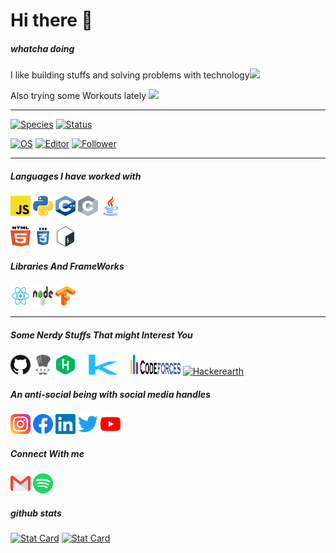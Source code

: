 # Hi there 👋

##### whatcha doing

I like building stuffs and solving problems with technology<img src="https://media.giphy.com/media/WUlplcMpOCEmTGBtBW/giphy.gif" width="32">

Also trying some Workouts lately <img src="https://media.giphy.com/media/h6xJ97emqQxqqHp6AN/giphy.gif" width="32">

---

[![Species](https://img.shields.io/badge/Species-Homo_sapiens-success?style=flat-square&logo=mailchimp&logoColor=white)](https://en.wikipedia.org/wiki/Homo_sapiens)
[![Status](https://img.shields.io/badge/Status-Stable-success?style=flat-square&logo=gravatar&logoColor=white)](https://en.wikipedia.org/wiki/Life)

[![OS](https://img.shields.io/badge/OS-Linux-informational?style=flat-square&logo=linux&logoColor=white)](https://en.wikipedia.org/wiki/Linux)
[![Editor](https://img.shields.io/badge/Editor-VSCode-blue?style=flat-square&logo=visual-studio-code&logoColor=white)](https://code.visualstudio.com/)
[![Follower](https://img.shields.io/github/followers/susanka068?label=Follow&style=social)](https://github.com/susanka068)

---

##### Languages I have worked with

<a href="https://github.com/susanka068/diana_fashion_intelligent_system/search?l=javascript"><img alt="Javascript" title="JavaScript" height="32" width="32" src="https://raw.githubusercontent.com/susanka068/susanka068/master/assets/JavaScript_logo.svg"></a>
<a href="https://github.com/susanka068/python_automation/search?l=python"><img alt="Python" title="Python" height="32" width="32" src="https://raw.githubusercontent.com/susanka068/susanka068/master/assets/Python-logo.svg"></a>
<a href="https://github.com/susanka068/competetive_programming-/search?l=c%2B%2B"><img alt="C++" title="C++" height="32" width="32" src="https://raw.githubusercontent.com/susanka068/susanka068/master/assets/C++_Logo.svg"></a>
<a href="https://www.instagram.com/drunk
_pheonix/"><img alt="C" title="C" height="32" width="32" src="https://raw.githubusercontent.com/susanka068/susanka068/master/assets/C.svg"></a>
<a href="https://github.com/susanka068/JUCSE-4thsem/search?l=java"><img alt="java" title="java" height="32" width="32" src="https://raw.githubusercontent.com/susanka068/susanka068/master/assets/java.svg"></a>

<a href="https://github.com/susanka068/groundBlu/search?l=html"><img alt="html5" title="html" height="32" width="32" src="https://raw.githubusercontent.com/susanka068/susanka068/master/assets/html-5.svg"></a>
<a href="https://github.com/susanka068/groundBlu/search?l=css"><img alt="css3" title="css" height="32" width="32" src="https://raw.githubusercontent.com/susanka068/susanka068/master/assets/css3.svg"></a>
<a href="https://github.com/susanka068/Diana/search?l=shell"><img alt="Bash" title="Bash" height="32" width="32" src="https://raw.githubusercontent.com/susanka068/susanka068/master/assets/Bash_Logo.svg"></a>

##### Libraries And FrameWorks

<a href="https://www.instagram.com/drunk
_pheonix/"><img alt="React" title="React" height="32" width="32" src="https://raw.githubusercontent.com/susanka068/susanka068/master/assets/react.svg"></a>
<a href="https://www.instagram.com/drunk
_pheonix/"><img alt="NodeJs" title="NodeJs" height="32" width="32" src="https://raw.githubusercontent.com/susanka068/susanka068/master/assets/Node.js_logo.svg"></a>
<a href="https://www.instagram.com/drunk
_pheonix/"><img alt="TensorFlow" title="Tensorflow" height="32" width="32" src="https://raw.githubusercontent.com/susanka068/susanka068/master/assets/Tensorflow_logo.svg"></a>

---

##### Some Nerdy Stuffs That might Interest You

<a href="https://github.com/susanka068"><img alt="GitHub" title="GitHub" height="32" width="32" src="https://raw.githubusercontent.com/susanka068/susanka068/master/assets/github.svg"></a>
<a href="https://www.codechef.com/users/bingobong"><img alt="Codechef" title="CodeChef" height="32" width="32" src="https://raw.githubusercontent.com/susanka068/susanka068/master/assets/codechef.svg"></a>
<a href="https://www.hackerrank.com/sathinandimajum1"><img alt="Hackerrank" title="Hackerrank" height="32" width="32" src="https://raw.githubusercontent.com/susanka068/susanka068/master/assets/HackerRank_logo.svg"></a>
<a href="https://www.kaggle.com/bingobong"><img alt="Kaggle" title="Kaggle" height="32" width="80" src="https://raw.githubusercontent.com/susanka068/susanka068/master/assets/kaggle-icon.svg"></a>
<a href="https://codeforces.com/profile/susanka"><img alt="Codeforces" title="CodeForces" height="32" width="80" src="https://raw.githubusercontent.com/susanka068/susanka068/master/assets/Codeforces_logo.svg"></a>
<a href="https://www.hackerearth.com/@susanka"><img alt="Hackerearth" title="Hackerearth" height="32" width="" src="https://static-fastly.hackerearth.com/static/hackerearth/images/badge/HE_badge_on_light.png"></a>


##### An anti-social being with social media handles

<a href="https://www.instagram.com/drunk
_pheonix/"><img alt="InstaGram" title="InstaGram" height="32" width="32" src="https://raw.githubusercontent.com/susanka068/susanka068/master/assets/instagram-sketched.svg"></a>
<a href="https://www.facebook.com/susanka.majumder.758"><img alt="Facebook" title="Facebook" height="32" width="32" src="https://raw.githubusercontent.com/susanka068/susanka068/master/assets/facebook.svg"></a>
<a href="https://www.linkedin.com/in/susanka-majumder-45392115b/"><img alt="LinkedIn" title="LinkedIn" height="32" width="32" src="https://raw.githubusercontent.com/susanka068/susanka068/master/assets/linkedin.svg"></a>
<a href="https://www.facebook.com/susanka.majumder.758"><img alt="Twitter" title="Twitter" height="32" width="32" src="https://raw.githubusercontent.com/susanka068/susanka068/master/assets/twitter.svg"></a>
<a href="https://www.youtube.com/channel/UCfZE_3yxMTFbpl4IiA96O_Q"><img alt="Youtube" title="Youtube" height="32" width="32" src="https://raw.githubusercontent.com/susanka068/susanka068/master/assets/youtube.svg"></a>

##### Connect With me

<a href="https://www.facebook.com/susanka.majumder.758"><img alt="Gmail" title="Gmail" height="32" width="32" src="https://raw.githubusercontent.com/susanka068/susanka068/master/assets/gmail.svg"></a>
<a href="https://www.facebook.com/susanka.majumder.758"><img alt="Spotify" title="Spotify" height="32" width="32" src="https://raw.githubusercontent.com/susanka068/susanka068/master/assets/spotify.svg"></a>

##### github stats

<a href="https://www.facebook.com/susanka.majumder.758"><img alt="Stat Card" title="Stat Card" src="https://github-readme-stats.vercel.app/api?username=susanka068&count_private=true&show_icons=true&theme=chartreuse-dark"></a>
<a href="https://www.facebook.com/susanka.majumder.758"><img alt="Stat Card" title="Language Card" src="https://github-readme-stats.vercel.app/api/top-langs/?username=susanka068&layout=compact&theme=blue-green"></a>

<!--

[![susanka068's github stats](https://github-readme-stats.vercel.app/api?username=susanka068&count_private=true&show_icons=true&theme=chartreuse-dark)](https://github.com/susanka068/github-readme-stats)

[![Top Langs](https://github-readme-stats.vercel.app/api/top-langs/?username=susanka068&layout=compact&theme=blue-green)](https://github.com/anuraghazra/github-readme-stats)

-->

<!--
**susanka068/susanka068** is a ✨ _special_ ✨ repository because its `README.md` (this file) appears on your GitHub profile.

Here are some ideas to get you started:

- 🔭 I’m currently working on ...
- 🌱 I’m currently learning ...
- 👯 I’m looking to collaborate on ...
- 🤔 I’m looking for help with ...
- 💬 Ask me about ...
- 📫 How to reach me: ...
- 😄 Pronouns: ...
- ⚡ Fun fact: ...
-->
